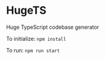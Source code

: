 # HugeTS
Huge TypeScript codebase generator

To initialize:
```npm install```

To run:
```npm run start```

